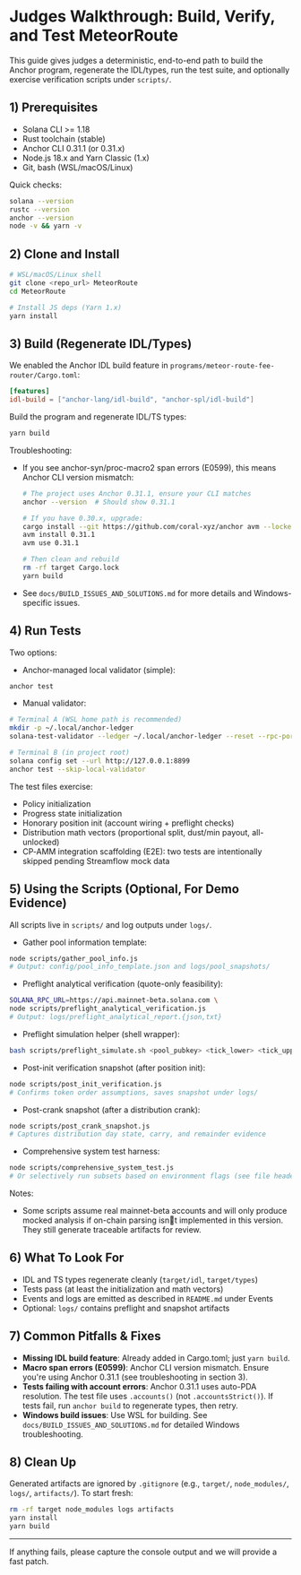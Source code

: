 # Judges Walkthrough: Build, Verify, and Test MeteorRoute

This guide gives judges a deterministic, end-to-end path to build the Anchor program, regenerate the IDL/types, run the test suite, and optionally exercise verification scripts under `scripts/`.

## 1) Prerequisites

- Solana CLI >= 1.18
- Rust toolchain (stable)
- Anchor CLI 0.31.1 (or 0.31.x)
- Node.js 18.x and Yarn Classic (1.x)
- Git, bash (WSL/macOS/Linux)

Quick checks:
```bash
solana --version
rustc --version
anchor --version
node -v && yarn -v
```

## 2) Clone and Install

```bash
# WSL/macOS/Linux shell
git clone <repo_url> MeteorRoute
cd MeteorRoute

# Install JS deps (Yarn 1.x)
yarn install
```

## 3) Build (Regenerate IDL/Types)

We enabled the Anchor IDL build feature in `programs/meteor-route-fee-router/Cargo.toml`:
```toml
[features]
idl-build = ["anchor-lang/idl-build", "anchor-spl/idl-build"]
```

Build the program and regenerate IDL/TS types:
```bash
yarn build
```

Troubleshooting:
- If you see anchor-syn/proc-macro2 span errors (E0599), this means Anchor CLI version mismatch:
  ```bash
  # The project uses Anchor 0.31.1, ensure your CLI matches
  anchor --version  # Should show 0.31.1
  
  # If you have 0.30.x, upgrade:
  cargo install --git https://github.com/coral-xyz/anchor avm --locked --force
  avm install 0.31.1
  avm use 0.31.1
  
  # Then clean and rebuild
  rm -rf target Cargo.lock
  yarn build
  ```
- See `docs/BUILD_ISSUES_AND_SOLUTIONS.md` for more details and Windows-specific issues.

## 4) Run Tests

Two options:

- Anchor-managed local validator (simple):
```bash
anchor test
```

- Manual validator:
```bash
# Terminal A (WSL home path is recommended)
mkdir -p ~/.local/anchor-ledger
solana-test-validator --ledger ~/.local/anchor-ledger --reset --rpc-port 8899 --faucet-port 9900

# Terminal B (in project root)
solana config set --url http://127.0.0.1:8899
anchor test --skip-local-validator
```

The test files exercise:
- Policy initialization
- Progress state initialization
- Honorary position init (account wiring + preflight checks)
- Distribution math vectors (proportional split, dust/min payout, all-unlocked)
 - CP‑AMM integration scaffolding (E2E): two tests are intentionally skipped pending Streamflow mock data

## 5) Using the Scripts (Optional, For Demo Evidence)

All scripts live in `scripts/` and log outputs under `logs/`.

- Gather pool information template:
```bash
node scripts/gather_pool_info.js
# Output: config/pool_info_template.json and logs/pool_snapshots/
```

- Preflight analytical verification (quote-only feasibility):
```bash
SOLANA_RPC_URL=https://api.mainnet-beta.solana.com \
node scripts/preflight_analytical_verification.js
# Output: logs/preflight_analytical_report.{json,txt}
```

- Preflight simulation helper (shell wrapper):
```bash
bash scripts/preflight_simulate.sh <pool_pubkey> <tick_lower> <tick_upper>
```

- Post-init verification snapshot (after position init):
```bash
node scripts/post_init_verification.js
# Confirms token order assumptions, saves snapshot under logs/
```

- Post-crank snapshot (after a distribution crank):
```bash
node scripts/post_crank_snapshot.js
# Captures distribution day state, carry, and remainder evidence
```

- Comprehensive system test harness:
```bash
node scripts/comprehensive_system_test.js
# Or selectively run subsets based on environment flags (see file header)
```

Notes:
- Some scripts assume real mainnet-beta accounts and will only produce mocked analysis if on-chain parsing isnt implemented in this version. They still generate traceable artifacts for review.

## 6) What To Look For

- IDL and TS types regenerate cleanly (`target/idl`, `target/types`)
- Tests pass (at least the initialization and math vectors)
- Events and logs are emitted as described in `README.md` under Events
- Optional: `logs/` contains preflight and snapshot artifacts

## 7) Common Pitfalls & Fixes

- **Missing IDL build feature**: Already added in Cargo.toml; just `yarn build`.
- **Macro span errors (E0599)**: Anchor CLI version mismatch. Ensure you're using Anchor 0.31.1 (see troubleshooting in section 3).
- **Tests failing with account errors**: Anchor 0.31.1 uses auto-PDA resolution. The test file uses `.accounts()` (not `.accountsStrict()`). If tests fail, run `anchor build` to regenerate types, then retry.
- **Windows build issues**: Use WSL for building. See `docs/BUILD_ISSUES_AND_SOLUTIONS.md` for detailed Windows troubleshooting.

## 8) Clean Up

Generated artifacts are ignored by `.gitignore` (e.g., `target/`, `node_modules/`, `logs/`, `artifacts/`). To start fresh:
```bash
rm -rf target node_modules logs artifacts
yarn install
yarn build
```

---
If anything fails, please capture the console output and we will provide a fast patch. 
